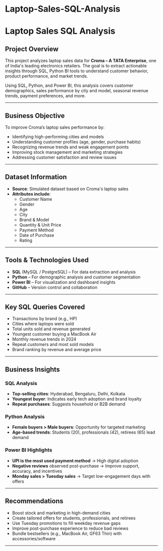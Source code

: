 # Laptop-Sales-SQL-Analysis
#  Laptop Sales SQL Analysis

##  Project Overview

This project analyzes laptop sales data for **Croma – A TATA Enterprise**, one of India's leading electronics retailers. The goal is to extract actionable insights through SQL, Python BI tools to understand customer behavior, product performance, and market trends.

Using SQL, Python, and Power BI, this analysis covers customer demographics, sales performance by city and model, seasonal revenue trends, payment preferences, and more.

---

##  Business Objective

To improve Croma’s laptop sales performance by:
- Identifying high-performing cities and models
- Understanding customer profiles (age, gender, purchase habits)
- Recognizing revenue trends and weak engagement points
- Improving stock management and marketing strategies
- Addressing customer satisfaction and review issues

---

##  Dataset Information

- **Source**: Simulated dataset based on Croma's laptop sales
- **Attributes include**:
  - Customer Name
  - Gender
  - Age
  - City
  - Brand & Model
  - Quantity & Unit Price
  - Payment Method
  - Date of Purchase
  - Rating

---

##  Tools & Technologies Used

- **SQL** (MySQL / PostgreSQL) – For data extraction and analysis
- **Python** – For demographic analysis and customer segmentation
- **Power BI** – For visualization and dashboard insights
- **GitHub** – Version control and collaboration

---

##  Key SQL Queries Covered

- Transactions by brand (e.g., HP)
- Cities where laptops were sold
- Total units sold and revenue generated
- Youngest customer buying a MacBook Air
- Monthly revenue trends in 2024
- Repeat customers and most sold models
- Brand ranking by revenue and average price

---

##  Business Insights

### SQL Analysis
- **Top-selling cities**: Hyderabad, Bengaluru, Delhi, Kolkata
- **Youngest buyer**: Indicates early tech adoption and brand loyalty
- **Repeat purchases**: Suggests household or B2B demand

### Python Analysis
- **Female buyers > Male buyers**: Opportunity for targeted marketing
- **Age-based trends**: Students (20), professionals (42), retirees (65) lead demand

### Power BI Highlights
- **UPI is the most used payment method** → High digital adoption
- **Negative reviews** observed post-purchase → Improve support, accuracy, and incentives
- **Monday sales > Tuesday sales** → Target low-engagement days with offers

---

##  Recommendations

- Boost stock and marketing in high-demand cities
- Create tailored offers for students, professionals, and retirees
- Use Tuesday promotions to fill weekday revenue gaps
- Improve post-purchase experience to reduce bad reviews
- Bundle bestsellers (e.g., MacBook Air, GF63 Thin) with accessories/software

---

